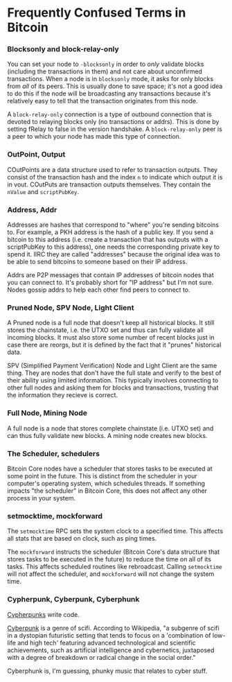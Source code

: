 # Frequently Confused Terms in Bitcoin

### Blocksonly and block-relay-only

You can set your node to `-blocksonly` in order to _only_ validate blocks (including the transactions in them) and not care about unconfirmed transactions.
When a node is in `blocksonly` mode, it asks for only blocks from _all_ of its peers.
This is usually done to save space; it's not a good idea to do this if the node will be broadcasting any transactions because it's relatively easy to tell that the transaction originates from this node.

A `block-relay-only` connection is a type of outbound connection that is devoted to relaying blocks only (no transactions or addrs).
This is done by setting fRelay to false in the version handshake.
A `block-relay-only` peer is a peer to which your node has made this type of connection.

### OutPoint, Output

COutPoints are a data structure used to refer to transaction outputs. They consist of the transaction hash and the index `n` to indicate which output it is in vout.
COutPuts are transaction outputs themselves. They contain the `nValue` and `scriptPubKey`.

### Address, Addr

Addresses are hashes that correspond to "where" you're sending bitcoins to.
For example, a PKH address is the hash of a public key.
If you send a bitcoin to this address (i.e. create a transaction that has outputs with a scriptPubKey to this address), one needs the corresponding private key to spend it.
IIRC they are called "addresses" because the original idea was to be able to send bitcoins to someone based on their IP address.

Addrs are P2P messages that contain IP addresses of bitcoin nodes that you can connect to.
It's probably short for "IP address" but I'm not sure.
Nodes gossip addrs to help each other find peers to connect to.

### Pruned Node, SPV Node, Light Client

A Pruned node is a full node that doesn't keep all historical blocks.
It still stores the chainstate, i.e. the UTXO set and thus can fully validate all incoming blocks.
It must also store some number of recent blocks just in case there are reorgs, but it is defined by the fact that it "prunes" historical data.

SPV (Simplified Payment Verification) Node and Light Client are the same thing.
They are nodes that don't have the full state and verify to the best of their ability using limited information.
This typically involves connecting to other full nodes and asking them for blocks and transactions, trusting that the information they recieve is correct.

### Full Node, Mining Node

A full node is a node that stores complete chainstate (i.e. UTXO set) and can thus fully validate new blocks.
A mining node creates new blocks.

### The Scheduler, schedulers

Bitcoin Core nodes have a scheduler that stores tasks to be executed at some point in the future.
This is distinct from the scheduler in your computer's operating system, which schedules threads.
If something impacts "the scheduler" in Bitcoin Core, this does not affect any other process in your system.

### setmocktime, mockforward

The `setmocktime` RPC sets the system clock to a specified time.
This affects all stats that are based on clock, such as ping times.

The `mockforward` instructs the scheduler (Bitcoin Core's data structure that stores tasks to be executed in the future) to reduce the time on all of its tasks.
This affects scheduled routines like rebroadcast.
Calling `setmocktime` will not affect the scheduler, and `mockforward` will not change the system time.

### Cypherpunk, Cyberpunk, Cyberphunk

[Cypherpunks](https://www.activism.net/cypherpunk/manifesto.html) write code.

[Cyberpunk](https://en.wikipedia.org/wiki/Cyberpunk) is a genre of scifi. According to Wikipedia, "a subgenre of scifi in a dystopian futuristic setting that tends to focus on a 
'combination of low-life and high tech' featuring advanced technological and scientific achievements, 
such as artificial intelligence and cybernetics, juxtaposed with a degree of breakdown or radical change in the social order."

Cyberphunk is, I'm guessing, phunky music that relates to cyber stuff.
